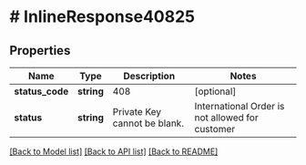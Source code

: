 # # InlineResponse40825

## Properties

Name | Type | Description | Notes
------------ | ------------- | ------------- | -------------
**status_code** | **string** | 408 | [optional]
**status** | **string** | Private Key cannot be blank. | International Order is not allowed for customer | [optional]

[[Back to Model list]](../../README.md#models) [[Back to API list]](../../README.md#endpoints) [[Back to README]](../../README.md)

